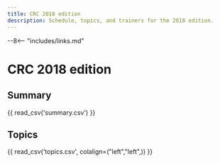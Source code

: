 ```yaml
---
title: CRC 2018 edition
description: Schedule, topics, and trainers for the 2018 edition.
---
```


--8<-- "includes/links.md"

# CRC 2018 edition

## Summary

{{ read_csv('summary.csv') }}

## Topics

{{ read_csv('topics.csv', colalign=("left","left",)) }}
